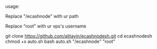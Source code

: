 usage:

Replace "/ecashnode" with ur path

Replace "root" with ur vps's username

git clone https://github.com/alitayin/ecashnodesh.git
cd ecashnodesh
chmod +x auto.sh
bash auto.sh "/ecashnode" "root"
